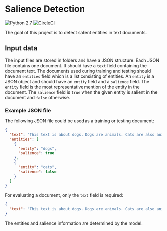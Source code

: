 # Salience Detection

![Python 2.7](https://img.shields.io/badge/python-3.6-blue.svg) [![CircleCI](https://circleci.com/gh/kevin91nl/salience-detection/tree/master.svg?style=shield)](https://circleci.com/gh/kevin91nl/salience-detection/tree/master)

The goal of this project is to detect salient entities in text documents.

## Input data

The input files are stored in folders and have a JSON structure. Each JSON file contains one document. It should have a `text` field containing the document text. The documents used during training and testing should have an `entities` field which is a list consisting of entities. An `entity` is a JSON object and should have an `entity` field and a `salience` field. The `entity` field is the most representative mention of the entity in the document. The `salience` field is `true` when the given entity is salient in the document and `false` otherwise.

### Example JSON file

The following JSON file could be used as a training or testing document:

```json
{
  "text": "This text is about dogs. Dogs are animals. Cats are also animals.",
  "entities": [
    {
      "entity": "dogs",
      "salience": true
    },
    {
      "entity": "cats",
      "salience": false
    }
  ]
}
```

For evaluating a document, only the `text` field is required:

```json
{
  "text": "This text is about dogs. Dogs are animals. Cats are also animals."
}
```

The entities and salience information are determined by the model.